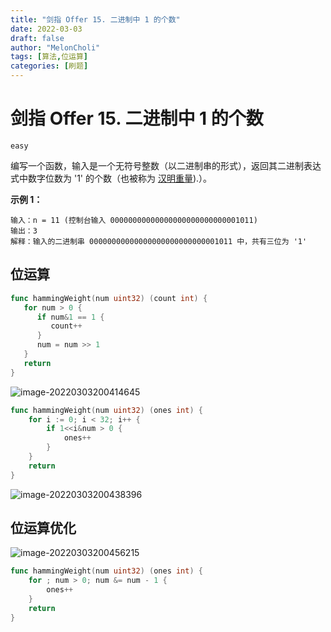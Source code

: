 ```yaml
---
title: "剑指 Offer 15. 二进制中 1 的个数"
date: 2022-03-03
draft: false
author: "MelonCholi"
tags: [算法,位运算]
categories: [刷题]
---
```


# 剑指 Offer 15. 二进制中 1 的个数

`easy`

编写一个函数，输入是一个无符号整数（以二进制串的形式），返回其二进制表达式中数字位数为 '1' 的个数（也被称为 [汉明重量](http://en.wikipedia.org/wiki/Hamming_weight)).）。

**示例 1：**

```
输入：n = 11 (控制台输入 00000000000000000000000000001011)
输出：3
解释：输入的二进制串 00000000000000000000000000001011 中，共有三位为 '1'
```

## 位运算

```go
func hammingWeight(num uint32) (count int) {
   for num > 0 {
      if num&1 == 1 {
         count++
      }
      num = num >> 1
   }
   return
}
```

![image-20220303200414645](https://markdown-1303167219.cos.ap-shanghai.myqcloud.com/image-20220303200414645.png)

```go
func hammingWeight(num uint32) (ones int) {
    for i := 0; i < 32; i++ {
        if 1<<i&num > 0 {
            ones++
        }
    }
    return
}
```

![image-20220303200438396](https://markdown-1303167219.cos.ap-shanghai.myqcloud.com/image-20220303200438396.png)

## 位运算优化

![image-20220303200456215](https://markdown-1303167219.cos.ap-shanghai.myqcloud.com/image-20220303200456215.png)

```go
func hammingWeight(num uint32) (ones int) {
    for ; num > 0; num &= num - 1 {
        ones++
    }
    return
}
```

